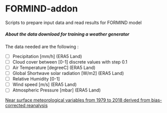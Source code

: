 # FORMIND-addon
Scripts to prepare input data and read results for FORMIND model


##### About the data download for training a weather generator

The data needed are the following :
- [ ] Precipitation [mm/h] (ERA5 Land)
- [ ] Cloud cover between [0-1] discrete values with step 0.1
- [ ] Air Temperature [degreeC] (ERA5 Land)
- [ ] Global Shortwave solar radiation [W/m2] (ERA5 Land)
- [ ] Relative Humidity [0-1]
- [ ] Wind speed [m/s] (ERA5 Land)
- [ ] Atmospheric Pressure [mbar] (ERA5 Land)

[Near surface meteorological variables from 1979 to 2018 derived from bias-corrected reanalysis](https://cds.climate.copernicus.eu/cdsapp#!/dataset/derived-near-surface-meteorological-variables?tab=overview)
